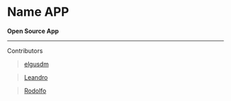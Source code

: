 # Name APP

**Open Source App**

****
Contributors

>[elgusdm](https://instagram.com/elgusdm)

>[Leandro]()

>[Rodolfo]()